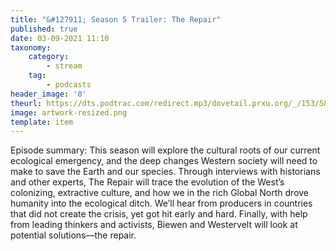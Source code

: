 ```yaml
---
title: "&#127911; Season 5 Trailer: The Repair"
published: true
date: 03-09-2021 11:10
taxonomy:
    category:
        - stream
    tag:
        - podcasts
header_image: '0'
theurl: https://dts.podtrac.com/redirect.mp3/dovetail.prxu.org/_/153/58d86522-d933-48c3-b7a0-7a1e7fe0641c/S5_Trailer_new_music.mp3
image: artwork-resized.png
template: item
--- 
```

Episode summary: This season will explore the cultural roots of our current ecological emergency, and the deep changes Western society will need to make to save the Earth and our species. Through interviews with historians and other experts, The Repair will trace the evolution of the West’s colonizing, extractive culture, and how we in the rich Global North drove humanity into the ecological ditch. We’ll hear from producers in countries that did not create the crisis, yet got hit early and hard. Finally, with help from leading thinkers and activists, Biewen and Westervelt will look at potential solutions—the repair.
